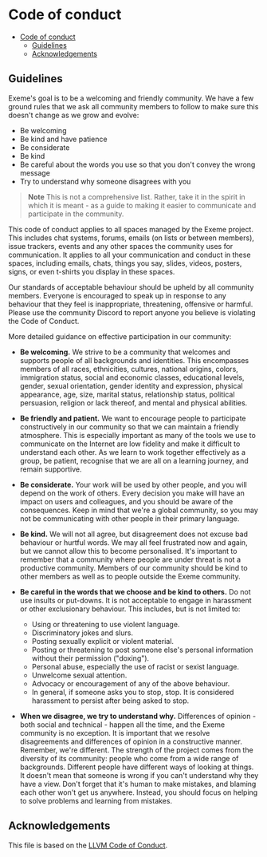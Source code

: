 <!-- Part of the Exeme language project, under the MIT license. See '/LICENSE' for license information. SPDX-License-Identifier: MIT License. -->

# Code of conduct

- [Code of conduct](#code-of-conduct)
  - [Guidelines](#guidelines)
  - [Acknowledgements](#acknowledgements)

## Guidelines

Exeme's goal is to be a welcoming and friendly community. We have a few ground rules that we ask all community members to follow to make sure this doesn't change as we grow and evolve:

* Be welcoming
* Be kind and have patience
* Be considerate
* Be kind
* Be careful about the words you use so that you don't convey the wrong message
* Try to understand why someone disagrees with you

> **Note** This is not a comprehensive list. Rather, take it in the spirit in which it is meant - as a guide to making it easier to communicate and participate in the community.

This code of conduct applies to all spaces managed by the Exeme project. This includes chat systems, forums, emails (on lists or between members), issue trackers, events and any other spaces the community uses for communication. It applies to all your communication and conduct in these spaces, including emails, chats, things you say, slides, videos, posters, signs, or even t-shirts you display in these spaces.

Our standards of acceptable behaviour should be upheld by all community members. Everyone is encouraged to speak up in response to any behaviour that they feel is inappropriate, threatening, offensive or harmful. Please use the community Discord to report anyone you believe is violating the Code of Conduct.

More detailed guidance on effective participation in our community:

* **Be welcoming.** We strive to be a community that welcomes and supports people of all backgrounds and identities. This encompasses members of all races, ethnicities, cultures, national origins, colors, immigration status, social and economic classes, educational levels, gender, sexual orientation, gender identity and expression, physical appearance, age, size, marital status, relationship status, political persuasion, religion or lack thereof, and mental and physical abilities.

* **Be friendly and patient.** We want to encourage people to participate constructively in our community so that we can maintain a friendly atmosphere. This is especially important as many of the tools we use to communicate on the Internet are low fidelity and make it difficult to understand each other. As we learn to work together effectively as a group, be patient, recognise that we are all on a learning journey, and remain supportive.

* **Be considerate.** Your work will be used by other people, and you will depend on the work of others. Every decision you make will have an impact on users and colleagues, and you should be aware of the consequences. Keep in mind that we're a global community, so you may not be communicating with other people in their primary language.

* **Be kind.** We will not all agree, but disagreement does not excuse bad behaviour or hurtful words. We may all feel frustrated now and again, but we cannot allow this to become personalised. It's important to remember that a community where people are under threat is not a productive community. Members of our community should be kind to other members as well as to people outside the Exeme community.

* **Be careful in the words that we choose and be kind to others.** Do not use insults or put-downs. It is not acceptable to engage in harassment or other exclusionary behaviour. This includes, but is not limited to:

  * Using or threatening to use violent language.
  * Discriminatory jokes and slurs.
  * Posting sexually explicit or violent material.
  * Posting or threatening to post someone else's personal information without their permission ("doxing").
  * Personal abuse, especially the use of racist or sexist language.
  * Unwelcome sexual attention.
  * Advocacy or encouragement of any of the above behaviour.
  * In general, if someone asks you to stop, stop. It is considered harassment to persist after being asked to stop.

* **When we disagree, we try to understand why.** Differences of opinion - both social and technical - happen all the time, and the Exeme community is no exception. It is important that we resolve disagreements and differences of opinion in a constructive manner. Remember, we're different. The strength of the project comes from the diversity of its community: people who come from a wide range of backgrounds. Different people have different ways of looking at things. It doesn't mean that someone is wrong if you can't understand why they have a view. Don't forget that it's human to make mistakes, and blaming each other won't get us anywhere. Instead, you should focus on helping to solve problems and learning from mistakes.

## Acknowledgements

This file is based on the [LLVM Code of Conduct](https://llvm.org/docs/CodeOfConduct.html).